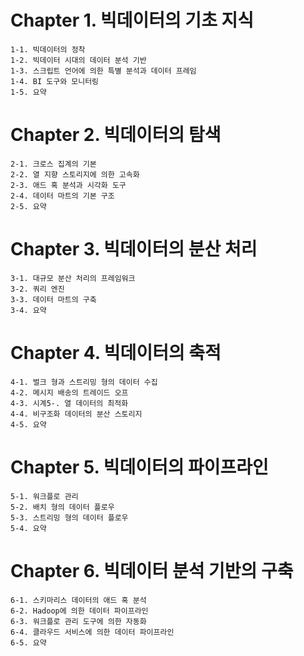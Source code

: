 # Chapter 1. 빅데이터의 기초 지식
~~~
1-1. 빅데이터의 정착
1-2. 빅데이터 시대의 데이터 분석 기반
1-3. 스크립트 언어에 의한 특별 분석과 데이터 프레임
1-4. BI 도구와 모니터링
1-5. 요약
~~~

# Chapter 2. 빅데이터의 탐색
~~~
2-1. 크로스 집계의 기본
2-2. 열 지향 스토리지에 의한 고속화
2-3. 애드 혹 분석과 시각화 도구
2-4. 데이터 마트의 기본 구조
2-5. 요약
~~~

# Chapter 3. 빅데이터의 분산 처리
~~~
3-1. 대규모 분산 처리의 프레임워크
3-2. 쿼리 엔진
3-3. 데이터 마트의 구축
3-4. 요약
~~~

# Chapter 4. 빅데이터의 축적
~~~
4-1. 벌크 형과 스트리밍 형의 데이터 수집
4-2. 메시지 배송의 트레이드 오프
4-3. 시계5-. 열 데이터의 최적화
4-4. 비구조화 데이터의 분산 스토리지
4-5. 요약
~~~

# Chapter 5. 빅데이터의 파이프라인
~~~
5-1. 워크플로 관리
5-2. 배치 형의 데이터 플로우
5-3. 스트리밍 형의 데이터 플로우
5-4. 요약
~~~

# Chapter 6. 빅데이터 분석 기반의 구축
~~~
6-1. 스키마리스 데이터의 애드 혹 분석
6-2. Hadoop에 의한 데이터 파이프라인
6-3. 워크플로 관리 도구에 의한 자동화
6-4. 클라우드 서비스에 의한 데이터 파이프라인
6-5. 요약
~~~
